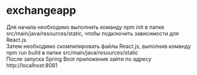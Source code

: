 # exchangeapp
Для начала необходимо выполнить команду npm init в папке src/main/java/resources/static, чтобы подключить зависимости для React.js.<br>
Затем необходимо скомпилировать файлы React.js, выполнив команду npm run build в папке src/main/java/resources/static<br>
После запуска Spring Boot приложения зайти по адресу http://localhost:8081
